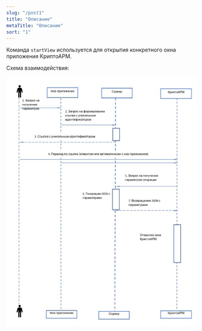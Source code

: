 ```yaml
---
slug: "/post1"
title: "Описание"
metaTitle: "Описание"
sort: "1"
---
```



Команда `startView` используется для открытия конкретного окна приложения КриптоАРМ. 

 Схема взаимодействия:

![Схема](./images/startView.png "Схема")